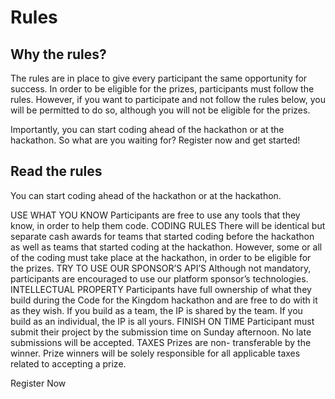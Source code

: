 # Rules

## Why the rules?

The rules are in place to give every participant the same opportunity for success. In order to be eligible for the prizes, participants must follow the rules. However, if you want to participate and not follow the rules below, you will be permitted to do so, although you will not be eligible for the prizes.

Importantly, you can start coding ahead of the hackathon or at the hackathon. So what are you waiting for? Register now and get started!

## Read the rules

You can start coding ahead of the hackathon or at the hackathon.

USE WHAT YOU KNOW Participants are free to use any tools that they know, in order to help them code.
CODING RULES  There will be identical but separate cash awards for teams that started coding before the hackathon as well as teams that started coding at the hackathon. However, some or all of the coding must take place at the hackathon, in order to be eligible for the prizes.
TRY TO USE OUR SPONSOR’S API’S Although not mandatory, participants are encouraged to use our platform sponsor’s technologies.
INTELLECTUAL PROPERTY Participants have full ownership of what they build during the Code for the Kingdom hackathon and are free to do with it as they wish. If you build as a team, the IP is shared by the team. If you build as an individual, the IP is all yours.
FINISH ON TIME Participant must submit their project by the submission time on Sunday afternoon. No late submissions will be accepted.
TAXES Prizes are non- transferable by the winner. Prize winners will be solely responsible for all applicable taxes related to accepting a prize.

Register Now

